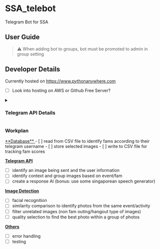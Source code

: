 # SSA_telebot
Telegram Bot for SSA

## User Guide
> ⚠️ When adding bot to groups, bot must be promoted to admin in group setting
 
## Developer Details
Currently hosted on https://www.pythonanywhere.com 
- [ ] Look into hosting on AWS or Github Free Server?

<details>
<summary><h3>Telegram API Details</h3></summary>
- Bot name: SSA Ah Gong \
- Bot username: uclassa_telebot \
- Bot description: As SSA's Ah Gong, I shall watch over SSA - tele channels and make people's lifes easier.
- Check SSA google drive for the `config.env` file, copy and paste it in your local repo. The `.env` file should contain something like this:
  ```
  TOKEN="API_KEY_HERE
  BOT_USERNAME="@USERNAME"
  ```
- Image from Ah Kong Durian (https://www.ahkongdurian.com/):
  <img src="./img/ahgong.png">
  <!-- Please check for copyright conflicts! -->
</details>

<h3>Workplan</h3>
<u> **Database** </u>
- [ ] read from CSV file to identify fams according to their telegram username
- [ ] store selected images
- [ ] write to CSV file for tracking fam scores

<u> **Telegram API** </u>
- [ ] identify an image being sent and the user information
- [ ] identify context and group images based on event/fam
- [ ] create a response AI (bonus: use some singaporean speech generator)

<u> **Image Detection** </u>
- [ ] facial recognition
- [ ] similarity comparison to identify photos from the same event/activity
- [ ] filter unrelated images (non fam outing/hangout type of images)
- [ ] quality selection to find the best photo within a group of photos

<u> **Others** </u>
- [ ] error handling
- [ ] testing
